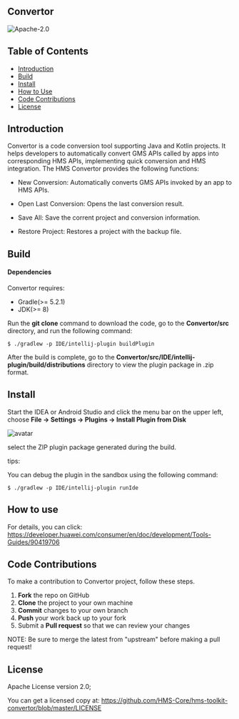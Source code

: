 Convertor
------------------

![Apache-2.0](https://img.shields.io/badge/license-Apache-blue)

## Table of Contents

 * [Introduction](#Introduction)
 * [Build](#Build)
 * [Install](#Install)
 * [How to Use](#How-to-Use)
 * [Code Contributions](#Code-Contributions)
 * [License](#License)
 
Introduction
------------

Convertor is a code conversion tool supporting Java and Kotlin projects. It helps developers to automatically convert GMS APIs called by apps into corresponding HMS APIs, implementing quick conversion and HMS integration. The HMS Convertor provides the following functions:

- New Conversion: Automatically converts GMS APIs invoked by an app to HMS APIs.

- Open Last Conversion: Opens the last conversion result.

- Save All: Save the corrent project and conversion information.

- Restore Project: Restores a project with the backup file.

Build
------------------

#### Dependencies

Convertor requires:

- Gradle(>= 5.2.1)
- JDK(>= 8)

Run the **git clone** command to download the code, go to the **Convertor/src** directory, and run the following command: 

```shell
$ ./gradlew -p IDE/intellij-plugin buildPlugin
```

After the build is complete, go to the **Convertor/src/IDE/intellij-plugin/build/distributions** directory to view the plugin package in .zip format. 

Install
------------------

Start the IDEA or Android Studio and click the menu bar on the upper left, choose **File -> Settings -> Plugins -> Install Plugin from Disk**

![avatar](https://communityfile-drcn.op.hicloud.com/FileServer/getFile/cmtyPub/011/111/111/0000000000011111111.20200202174355.27600226939014491241655781001918:50510422152457:2800:B7365AA229F3984BF33549A22CB13A9D312E5FD82F0D48ADF1D0102637571B4D.png?needInitFileName=true)

select the ZIP plugin package generated during the build.

tips:

You can debug the plugin in the sandbox using the following command:

```shell
$ ./gradlew -p IDE/intellij-plugin runIde
```

How to use
------------------

For details, you can click: https://developer.huawei.com/consumer/en/doc/development/Tools-Guides/90419706

Code Contributions
------------------

To make a contribution to Convertor project, follow these steps.

 1. **Fork** the repo on GitHub 
 2. **Clone** the project to your own machine
 3. **Commit** changes to your own branch 
 4. **Push** your work back up to your fork
 5. Submit a **Pull request** so that we can review your changes

NOTE: Be sure to merge the latest from "upstream" before making a pull request!

License
------------------

Apache License version 2.0;

You can get a licensed copy at: https://github.com/HMS-Core/hms-toolkit-convertor/blob/master/LICENSE

